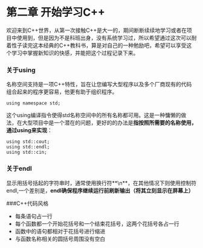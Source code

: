 # 第二章 开始学习C++

欢迎来到C++世界，从第一次接触C++是大一的，期间断断续续地学习或者在项目中使用到，但是因为不是科班出身，没有系统学习过，所以希望通过这次可以耐着性子读完这本经典的C++教科书，算是对自己的一种勉励吧，希望可以享受这个学习中掌握新知识的快感，并能把这个过程记录下来。

### 关于using
  名称空间支持是一项C++特性，旨在让您编写大型程序以及多个厂商现有的代码组合起来的程序更容易，他更有助于组织程序。

`using namespace std; ` 

这个using编译指令使得std名称空间中的所有名称都可用。这是一种慵懒的做法，在大型项目中是一个潜在的问题，更好的的办法是**指按照所需要的名称使用，通过using来实现**：

    
    using std::cout; 
    using std::endl;
    using std::cin;

### 关于endl
显示用括号括起的字符串时，通常使用换行符**\n**，在其他情况下则使用控制符endl,一个差别是，**endl确保程序继续运行前刷新输出（将其立刻显示在屏幕上）**

###C++代码风格
* 每条语句占一行
* 每个函数都一个开始花括号和一个结束花括号，这两个花括号各占一行
* 函数中的语句都相对于花括号进行缩进
* 与函数名称相关的圆括号周围没有空白

